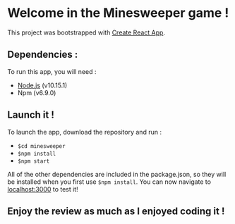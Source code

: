# Welcome in the Minesweeper game !

This project was bootstrapped with [Create React App](https://github.com/facebook/create-react-app).

## Dependencies :

To run this app, you will need :

- [Node.js](https://nodejs.org/en/) (v10.15.1)
- Npm (v6.9.0)

## Launch it !

To launch the app, download the repository and run :

- `$cd minesweeper`
- `$npm install`
- `$npm start`

All of the other dependencies are included in the package.json, so they will be installed when you first use `$npm install`. You can now navigate to [localhost:3000](localhost:3000) to test it!

## Enjoy the review as much as I enjoyed coding it !
